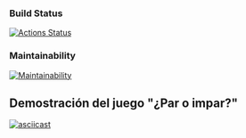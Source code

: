 ### Build Status
[![Actions Status](https://github.com/SrRathek/python-project-140/actions/workflows/hexlet-check.yml/badge.svg)](https://github.com/SrRathek/python-project-140/actions)

### Maintainability
[![Maintainability](https://qlty.sh/badges/e2d37c6d-ec1a-4960-83e2-2f0fba09b4c9/maintainability.svg)](https://qlty.sh/gh/SrRathek/projects/python-project-140)

## Demostración del juego "¿Par o impar?"
[![asciicast](https://asciinema.org/a/z9TZL8x5bKdFwy8BdAV6vhD6H.svg)](https://asciinema.org/a/z9TZL8x5bKdFwy8BdAV6vhD6H)

